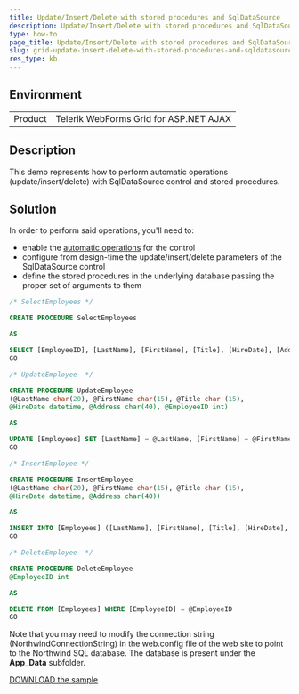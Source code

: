 ```yaml
---
title: Update/Insert/Delete with stored procedures and SqlDataSource
description: Update/Insert/Delete with stored procedures and SqlDataSource. Check it now!
type: how-to
page_title: Update/Insert/Delete with stored procedures and SqlDataSource. | RadGrid
slug: grid-update-insert-delete-with-stored-procedures-and-sqldatasources
res_type: kb
---
```


## Environment

<table>
	<tbody>
		<tr>
			<td>Product</td>
			<td>Telerik WebForms Grid for ASP.NET AJAX</td>
		</tr>
	</tbody>
</table>

## Description

This demo represents how to perform automatic operations (update/insert/delete) with SqlDataSource control and stored procedures.

## Solution

In order to perform said operations, you'll need to: 

- enable the [automatic operations](https://demos.telerik.com/aspnet-ajax/grid/examples/data-editing/automatic-crud-operations/defaultvb.aspx) for the control
- configure from design-time the update/insert/delete parameters of the SqlDataSource control
- define the stored procedures in the underlying database passing the proper set of arguments to them

````SQL
/* SelectEmployees */ 

CREATE PROCEDURE SelectEmployees   

AS 

SELECT [EmployeeID], [LastName], [FirstName], [Title], [HireDate], [Address] FROM [Employees]  
GO  

/* UpdateEmployee  */

CREATE PROCEDURE UpdateEmployee   
(@LastName char(20), @FirstName char(15), @Title char (15),   
@HireDate datetime, @Address char(40), @EmployeeID int)  

AS 

UPDATE [Employees] SET [LastName] = @LastName, [FirstName] = @FirstName, [Title] = @Title, [HireDate] = @HireDate, [Address] = @Address WHERE [EmployeeID] = @EmployeeID  
GO  

/* InsertEmployee */  

CREATE PROCEDURE InsertEmployee   
(@LastName char(20), @FirstName char(15), @Title char (15),  
@HireDate datetime, @Address char(40))   

AS

INSERT INTO [Employees] ([LastName], [FirstName], [Title], [HireDate], [Address]) VALUES (@LastName, @FirstName, @Title, @HireDate, @Address)  
GO  

/* DeleteEmployee  */

CREATE PROCEDURE DeleteEmployee  
@EmployeeID int 

AS 

DELETE FROM [Employees] WHERE [EmployeeID] = @EmployeeID  
GO 
````

Note that you may need to modify the connection string (NorthwindConnectionString) in the web.config file of the web site to point to the Northwind SQL database. The database is present under the **App_Data** subfolder.

[DOWNLOAD the sample](files/grid-update-insert-delete-with-stored-procedures-and-sqldatasources.zip)
